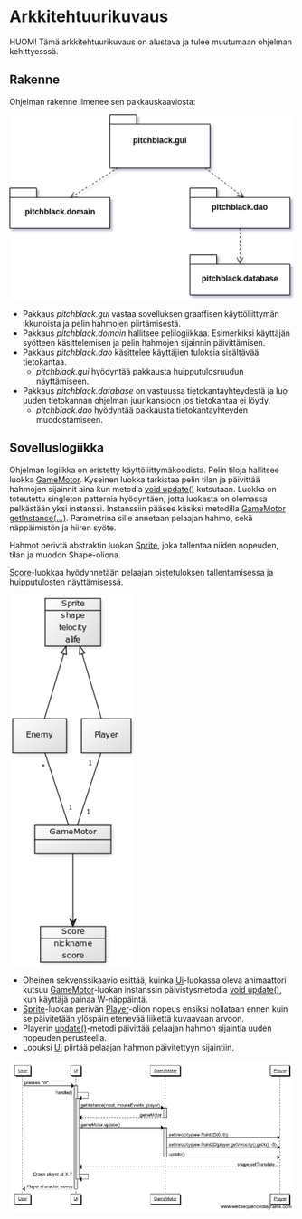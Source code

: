 # Arkkitehtuurikuvaus
HUOM! Tämä arkkitehtuurikuvaus on alustava ja tulee muutumaan ohjelman kehittyesssä.

## Rakenne

Ohjelman rakenne ilmenee sen pakkauskaaviosta:

<img src="https://github.com/JoonaHa/OTM-harjoitustyo/blob/master/dokumentaatio/Pakkauskaavio.png" width="600">

- Pakkaus _pitchblack.gui_ vastaa sovelluksen graaffisen käyttöliittymän ikkunoista ja pelin hahmojen piirtämisestä.
- Pakkaus _pitchblack.domain_ hallitsee pelilogiikkaa. Esimerkiksi käyttäjän syötteen käsittelemisen ja pelin hahmojen    sijainnin päivittämisen.
- Pakkaus _pitchblack.dao_ käsittelee käyttäjien tuloksia sisältävää tietokantaa.
  - _pitchblack.gui_ hyödyntää pakkausta huipputulosruudun näyttämiseen.
- Pakkaus _pitchblack.database_ on vastuussa tietokantayhteydestä ja luo uuden tietokannan ohjelman juurikansioon jos tietokantaa ei löydy.
  - _pitchblack.dao_ hyödyntää pakkausta tietokantayhteyden muodostamiseen.

## Sovelluslogiikka

Ohjelman logiikka on eristetty käyttöliittymäkoodista. Pelin tiloja hallitsee luokka [GameMotor](https://github.com/JoonaHa/OTM-harjoitustyo/blob/master/PitchBlack/src/main/java/pitchblack/domain/GameMotor.java). Kyseinen luokka tarkistaa pelin tilan ja päivittää hahmojen sijainnit aina kun metodia [void update()](https://github.com/JoonaHa/OTM-harjoitustyo/blob/36ec3c7a1182219d29c78d6ccf6d271b406ba258/PitchBlack/src/main/java/pitchblack/domain/GameMotor.java#L51) kutsutaan. Luokka on toteutettu singleton patternia hyödyntäen, jotta luokasta on olemassa pelkästään yksi instanssi. Instanssiin pääsee käsiksi metodilla [GameMotor getInstance(...)](https://github.com/JoonaHa/OTM-harjoitustyo/blob/36ec3c7a1182219d29c78d6ccf6d271b406ba258/PitchBlack/src/main/java/pitchblack/domain/GameMotor.java#L40). Parametrina sille annetaan pelaajan hahmo, sekä näppäimistön ja hiiren syöte.

Hahmot perivtä abstraktin luokan [Sprite](https://github.com/JoonaHa/OTM-harjoitustyo/blob/master/PitchBlack/src/main/java/pitchblack/domain/Sprite.java), joka tallentaa niiden nopeuden, tilan ja muodon Shape-oliona.

[Score](https://github.com/JoonaHa/OTM-harjoitustyo/blob/master/PitchBlack/src/main/java/pitchblack/domain/Score.java)-luokkaa hyödynnetään pelaajan pistetuloksen tallentamisessa ja huipputulosten näyttämisessä.

<img src="https://github.com/JoonaHa/OTM-harjoitustyo/blob/master/dokumentaatio/Luokkakaavio(alustava).png" width="220">

* Oheinen sekvenssikaavio esittää, kuinka [Ui](https://github.com/JoonaHa/OTM-harjoitustyo/tree/master/PitchBlack/src/main/java/pitchblack/gui)-luokassa oleva animaattori kutsuu [GameMotor](https://github.com/JoonaHa/OTM-harjoitustyo/blob/master/PitchBlack/src/main/java/pitchblack/domain/GameMotor.java)-luokan instanssin päivistysmetodia [void update()](https://github.com/JoonaHa/OTM-harjoitustyo/blob/36ec3c7a1182219d29c78d6ccf6d271b406ba258/PitchBlack/src/main/java/pitchblack/domain/GameMotor.java#L51), kun käyttäjä painaa W-näppäintä.
* [Sprite](https://github.com/JoonaHa/OTM-harjoitustyo/blob/master/PitchBlack/src/main/java/pitchblack/domain/Sprite.java)-luokan perivän [Player](https://github.com/JoonaHa/OTM-harjoitustyo/blob/master/PitchBlack/src/main/java/pitchblack/domain/Player.java)-olion nopeus ensiksi nollataan ennen kuin se päivitetään ylöspäin etenevää liikettä kuvaavaan arvoon.
* Playerin [update()](https://github.com/JoonaHa/OTM-harjoitustyo/blob/36ec3c7a1182219d29c78d6ccf6d271b406ba258/PitchBlack/src/main/java/pitchblack/domain/Player.java#L67)-metodi päivittää pelaajan hahmon sijaintia uuden nopeuden perusteella.
* Lopuksi [Ui](https://github.com/JoonaHa/OTM-harjoitustyo/tree/master/PitchBlack/src/main/java/pitchblack/gui) piirtää pelaajan hahmon päivitettyyn sijaintiin.

<img src="https://github.com/JoonaHa/OTM-harjoitustyo/blob/master/dokumentaatio/Sekvenssikaavio.png" width="800">
